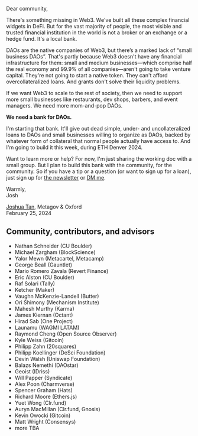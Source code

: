 Dear community,

There's something missing in Web3. We've built all these complex financial widgets in DeFi. But for the vast majority of people, the most visible and trusted financial institution in the world is not a broker or an exchange or a hedge fund. It's a local bank.

DAOs are the native companies of Web3, but there’s a marked lack of “small business DAOs”. That's partly because Web3 doesn't have any financial infrastructure for them: small and medium businesses—which comprise half the real economy and 99.9% of all companies—aren't going to take venture capital. They're not going to start a native token. They can't afford overcollateralized loans. And grants don't solve their liquidity problems.

If we want Web3 to scale to the rest of society, then we need to support more small businesses like restaurants, dev shops, barbers, and event managers. We need more mom-and-pop DAOs.

**We need a bank for DAOs.**

I'm starting that bank. It'll give out dead simple, under- and uncollateralized loans to DAOs and small businesses willing to organize as DAOs, backed by whatever form of collateral that normal people actually have access to. And I'm going to build it this week, during ETH Denver 2024. <!-- Almost all loans in crypto are overcollateralized due to lack of reputation or recourse, but overcollateralized loans are designed for trading and don't fit the needs of a typical SMB. We get around the reputation and recourse questions by (1) focusing narrowly on DAOs, (2) building in community with key DAOs and stakeholders, and (3) leveraging emerging DAO patterns around governance, reputation, and attestations. -->

Want to learn more or help? For now, I'm just sharing the working doc with a small group. But I plan to build this bank with the community, for the community. So if you have a tip or a question (or want to sign up for a loan), just sign up for [the newsletter](https://joshua.community/) or [DM me](https://twitter.com/joshuaztan).

Warmly,\
Josh

[Joshua Tan](https://joshuatan.com/research), Metagov & Oxford\
February 25, 2024

## Community, contributors, and advisors
- Nathan Schneider (CU Boulder) <!-- talked with first on February 25, 2024 -->
- Michael Zargham (BlockScience) <!-- February 25, 2024 -->
- Yalor Mewn (Metacartel, Metacamp) <!-- February 25, 2024 -->
- George Beall (Gauntlet) <!-- February 25, 2024 -->
- Mario Romero Zavala (Revert Finance) <!-- February 25, 2024 -->
- Eric Alston (CU Boulder) <!-- February 26, 2024 -->
- Raf Solari (Tally) <!-- February 26, 2024 -->
- Ketcher (Maker) <!-- February 26, 2024 -->
- Vaughn McKenzie-Landell (Butter) <!-- February 26, 2024 -->
- Ori Shimony (Mechanism Institute) <!-- February 26, 2024 -->
- Mahesh Murthy (Karma) <!-- February 27, 2024 -->
- James Kiernan (Octant) <!-- February 27, 2024 -->
- Hirad Sab (One Project) <!-- February 27, 2024 --> <!-- - 0xJoshua (Opolis)  February 28, 2024 -->
- Launamu (WAGMI LATAM) <!-- February 28, 2024 -->
- Raymond Cheng (Open Source Observer) <!-- February 28, 2024 -->
- Kyle Weiss (Gitcoin) <!-- February 28, 2024 -->
- Philipp Zahn (20squares) <!-- February 29, 2024 -->
- Philipp Koellinger (DeSci Foundation) <!-- February 29, 2024 --> 
- Devin Walsh (Uniswap Foundation) <!-- February 29, 2024 -->
- Balazs Nemethi (DAOstar) <!-- March 1, 2024 -->
- Geoist (IDriss) <!-- March 1, 2024 -->
- Will Papper (Syndicate) <!-- March 1, 2024 -->
- Alex Poon (Charmverse) <!-- March 1, 2024 -->
- Spencer Graham (Hats) <!-- March 1, 2024 -->
- Richard Moore (Ethers.js) <!-- March 1, 2024 -->
- Yuet Wong (Clr.fund) <!-- March 1, 2024 -->
- Auryn MacMillan (Clr.fund, Gnosis) <!-- March 1, 2024 -->
- Kevin Owocki (Gitcoin) <!-- March 1, 2024 -->
- Matt Wright (Consensys) <!-- March 1, 2024 -->
- more TBA
